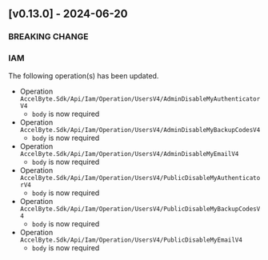 <a name="v0.13.0"></a>
## [v0.13.0] - 2024-06-20

### BREAKING CHANGE

### IAM

The following operation(s) has been updated.
- Operation `AccelByte.Sdk/Api/Iam/Operation/UsersV4/AdminDisableMyAuthenticatorV4`
    - `body` is now required
- Operation `AccelByte.Sdk/Api/Iam/Operation/UsersV4/AdminDisableMyBackupCodesV4`
    - `body` is now required
- Operation `AccelByte.Sdk/Api/Iam/Operation/UsersV4/AdminDisableMyEmailV4`
    - `body` is now required
- Operation `AccelByte.Sdk/Api/Iam/Operation/UsersV4/PublicDisableMyAuthenticatorV4`
    - `body` is now required
- Operation `AccelByte.Sdk/Api/Iam/Operation/UsersV4/PublicDisableMyBackupCodesV4`
    - `body` is now required
- Operation `AccelByte.Sdk/Api/Iam/Operation/UsersV4/PublicDisableMyEmailV4`
    - `body` is now required